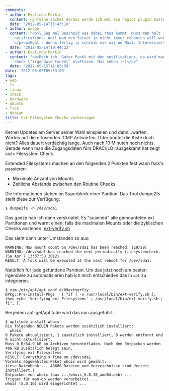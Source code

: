 ```yaml
---
comments:
- author: Evalinda Parkin
  content: <p>feine sache! daraus werde ich mal ein nagios plugin basteln.</p>
  date: '2012-05-14T15:43:10'
- author: noqqe
  content: "<p>\_Sag mal Bescheid was dabei raus kommt. Muss man halt jonglieren mit
    notifications. Weil man den Server ja nicht immer rebooten will wenn sowas ansteht.
    </p><p>Egal - Wenns fertig is schreib mir mal ne Mail. Interessiert mich. </p>"
  date: '2012-05-14T19:44:23'
- author: Evalinda Parkin
  content: "<p>Mach ich. Guter Punkt mit den notifications, da wird man den service
    check \"irgendwie tunen\" m\xFCssen. Mal sehen :-)</p>"
  date: '2012-05-15T11:03:59'
date: '2012-05-05T09:33:00'
tags:
- web
- fs
- linux
- check
- hardware
- ubuntu
- fsck
- debian
title: Ext Filesystem Checks vorhersagen
---
```


Kernel Updates am Server seiner Wahl einspielen und dann...warten. Warten
auf die erlösenden ICMP Antworten. Oder bootet die Kiste doch nicht? Alles
dauert verdächtig lange. Auch nach 10 Minuten noch nichts.  Gerade wenn man
die Zugangsdaten fürs DRAC/ILO rausgekramt hat zeigt sich: Filesystem
Check.

Extended Filesystems machen an den folgenden 2 Punkten fest wann fsck's
passieren:

* Maximale Anzahl von Mounts
* Zeitliche Abstände zwischen den Routine Checks

Die Informationen stehen im Superblock einer Parition. Das Tool dumpe2fs
stellt diese zur Verfügung:

    $ dumpe2fs -h /dev/sda1

Das ganze hab ich dann verskriptet. Es "scanned" alle gemounteten ext
Parititonen und warnt einen, falls die maximalen Mounts oder die zyklischen
Checks anstehen. [ext-verify.sh](https://gist.github.com/noqqe/2601222)

Das sieht dann unter Umständen so aus:

```
WARNING: Max mount count on /dev/sda1 has been reached. (29/29)
WARNING: /dev/sda1 has reached the next periodically filesystemcheck. (Sa Apr 7 13:37:58 2012)
RESULT: A fsck will be executed at the next reboot for /dev/sda1.
```

Natürlich für jede gefundene Partition. Um das jetzt noch am besten
irgendwie zu automatisieren hab ich mich entschieden das in `apt` zu
integrieren.

```
$ vim /etc/apt/apt.conf.d/09extverfiy
DPkg::Pre-Install-Pkgs   { "if [ -x /usr/local/bin/ext-verify.sh ]; then echo 'Verifying ext Filesystems' ; /usr/local/bin/ext-verify.sh ; fi"; };
```

Bei jedem apt-get/aptitude wird das nun ausgeführt.

```
$ aptitude install whois
Die folgenden NEUEN Pakete werden zusätzlich installiert:
  whois
0 Pakete aktualisiert, 1 zusätzlich installiert, 0 werden entfernt und 0 nicht aktualisiert.
Muss 0 B/64,9 kB an Archiven herunterladen. Nach dem Entpacken werden 406 kB zusätzlich belegt sein.
Verifying ext Filesystems
RESULT: Everything's fine on /dev/sda1.
Vormals abgewähltes Paket whois wird gewählt.
(Lese Datenbank ... 48680 Dateien und Verzeichnisse sind derzeit installiert.)
Entpacken von whois (aus .../whois_5.0.10_amd64.deb) ...
Trigger für man-db werden verarbeitet ...
whois (5.0.10) wird eingerichtet ...
```
